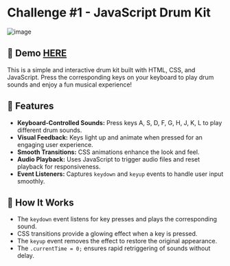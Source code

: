 # Challenge #1 - JavaScript Drum Kit
![image](https://github.com/user-attachments/assets/be89e2e7-e976-4664-b248-2a06c7561818)

## 📌 Demo [HERE](https://hmothershed.github.io/JavaScript30/01-Drum-Kit/)
This is a simple and interactive drum kit built with HTML, CSS, and JavaScript. Press the corresponding keys on your keyboard to play drum sounds and enjoy a fun musical experience!

## 🚀 Features
- **Keyboard-Controlled Sounds:** Press keys A, S, D, F, G, H, J, K, L to play different drum sounds.
- **Visual Feedback:** Keys light up and animate when pressed for an engaging user experience.
- **Smooth Transitions:** CSS animations enhance the look and feel.
- **Audio Playback:** Uses JavaScript to trigger audio files and reset playback for responsiveness.
- **Event Listeners:** Captures `keydown` and `keyup` events to handle user input smoothly.

## 🔧 How It Works
- The `keydown` event listens for key presses and plays the corresponding sound.
- CSS transitions provide a glowing effect when a key is pressed.
- The `keyup` event removes the effect to restore the original appearance.
- The `.currentTime = 0;` ensures rapid retriggering of sounds without delay.
